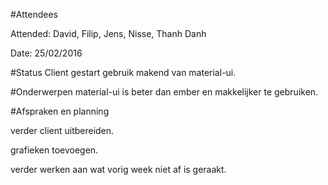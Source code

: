 #Attendees
 
Attended: David, Filip, Jens, Nisse, Thanh Danh


Date: 25/02/2016

#Status
Client gestart gebruik makend van material-ui.


#Onderwerpen
material-ui is beter dan ember en makkelijker te gebruiken.


#Afspraken en planning

verder client uitbereiden.

grafieken toevoegen.

verder werken aan wat vorig week niet af is geraakt.